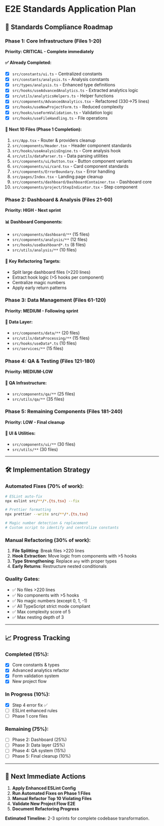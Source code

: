 # E2E Standards Application Plan

## 🎯 **Standards Compliance Roadmap**

### **Phase 1: Core Infrastructure (Files 1-20)**
**Priority: CRITICAL - Complete immediately**

#### ✅ Already Completed:
- [x] `src/constants/ui.ts` - Centralized constants
- [x] `src/constants/analysis.ts` - Analysis constants  
- [x] `src/types/analysis.ts` - Enhanced type definitions
- [x] `src/hooks/useAdvancedAnalytics.ts` - Extracted analytics logic
- [x] `src/utils/analyticsHelpers.ts` - Helper functions
- [x] `src/components/AdvancedAnalytics.tsx` - Refactored (330→75 lines)
- [x] `src/hooks/useNewProjectForm.ts` - Reduced complexity
- [x] `src/hooks/useFormValidation.ts` - Validation logic
- [x] `src/hooks/useFileHandling.ts` - File operations

#### 🔄 **Next 10 Files (Phase 1 Completion):**
1. `src/App.tsx` - Router & providers cleanup
2. `src/components/Header.tsx` - Header component standards
3. `src/hooks/useAnalysisEngine.ts` - Core analysis hook
4. `src/utils/dataParser.ts` - Data parsing utilities
5. `src/components/ui/button.tsx` - Button component variants
6. `src/components/ui/card.tsx` - Card component standards
7. `src/components/ErrorBoundary.tsx` - Error handling
8. `src/pages/Index.tsx` - Landing page cleanup
9. `src/components/dashboard/DashboardContainer.tsx` - Dashboard core
10. `src/components/project/StepIndicator.tsx` - Step component

### **Phase 2: Dashboard & Analysis (Files 21-60)**
**Priority: HIGH - Next sprint**

#### 📊 **Dashboard Components:**
- `src/components/dashboard/**` (15 files)
- `src/components/analysis/**` (12 files)  
- `src/hooks/useDashboard*.ts` (8 files)
- `src/utils/analysis/**` (10 files)

#### 🔧 **Key Refactoring Targets:**
- Split large dashboard files (>220 lines)
- Extract hook logic (>5 hooks per component)
- Centralize magic numbers
- Apply early return patterns

### **Phase 3: Data Management (Files 61-120)**
**Priority: MEDIUM - Following sprint**

#### 💾 **Data Layer:**
- `src/components/data/**` (20 files)
- `src/utils/dataProcessing/**` (15 files)
- `src/hooks/useData*.ts` (10 files)
- `src/services/**` (15 files)

### **Phase 4: QA & Testing (Files 121-180)**
**Priority: MEDIUM-LOW**

#### 🧪 **QA Infrastructure:**
- `src/components/qa/**` (25 files)
- `src/utils/qa/**` (35 files)

### **Phase 5: Remaining Components (Files 181-240)**
**Priority: LOW - Final cleanup**

#### 🎨 **UI & Utilities:**
- `src/components/ui/**` (30 files) 
- `src/utils/**` (30 files)

---

## 🛠 **Implementation Strategy**

### **Automated Fixes (70% of work):**
```bash
# ESLint auto-fix
npx eslint src/**/*.{ts,tsx} --fix

# Prettier formatting
npx prettier --write src/**/*.{ts,tsx}

# Magic number detection & replacement
# Custom script to identify and centralize constants
```

### **Manual Refactoring (30% of work):**
1. **File Splitting**: Break files >220 lines
2. **Hook Extraction**: Move logic from components with >5 hooks
3. **Type Strengthening**: Replace `any` with proper types
4. **Early Returns**: Restructure nested conditionals

### **Quality Gates:**
- ✅ No files >220 lines
- ✅ No components with >5 hooks  
- ✅ No magic numbers (except 0, 1, -1)
- ✅ All TypeScript strict mode compliant
- ✅ Max complexity score of 5
- ✅ Max nesting depth of 3

---

## 📈 **Progress Tracking**

### **Completed (15%):**
- [x] Core constants & types
- [x] Advanced analytics refactor
- [x] Form validation system
- [x] New project flow

### **In Progress (10%):**
- [x] Step 4 error fix ✅
- [ ] ESLint enhanced rules
- [ ] Phase 1 core files

### **Remaining (75%):**
- [ ] Phase 2: Dashboard (25%)
- [ ] Phase 3: Data layer (25%) 
- [ ] Phase 4: QA system (15%)
- [ ] Phase 5: Final cleanup (10%)

---

## 🚀 **Next Immediate Actions**

1. **Apply Enhanced ESLint Config**
2. **Run Automated Fixes on Phase 1 Files**
3. **Manual Refactor Top 10 Violating Files**
4. **Validate New Project Flow E2E**
5. **Document Refactoring Progress**

**Estimated Timeline:** 2-3 sprints for complete codebase transformation.